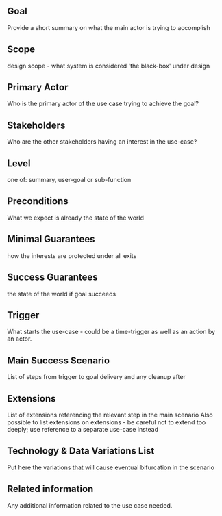
## Goal

Provide a short summary on what the main actor is trying to accomplish

## Scope

design scope -  what system is considered 'the black-box' under design

## Primary Actor

Who is the primary actor of the use case trying to achieve the goal?

## Stakeholders

Who are the other stakeholders having an interest in the use-case?

## Level

one of: summary, user-goal or sub-function

## Preconditions

What we expect is already the state of the world

## Minimal Guarantees

how the interests are protected under all exits

## Success Guarantees

the state of the world if goal succeeds

## Trigger

What starts the use-case - could be a time-trigger as well as an action by an actor.

## Main Success Scenario

List of steps from trigger to goal delivery and any cleanup after

## Extensions

List of extensions referencing the relevant step in the main scenario
Also possible to list extensions on extensions - be careful not to extend too deeply; use reference to a separate use-case instead

## Technology & Data Variations List

Put here the variations that will cause eventual bifurcation in the scenario

## Related information

Any additional information related to the use case needed.